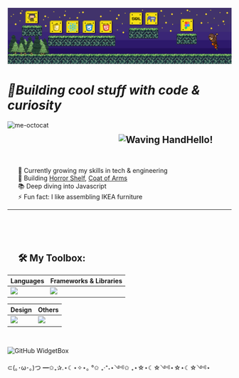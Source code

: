 ![Header](./header.png)

# _🚀Building cool stuff with code & curiosity_

<div id="user-content-toc">  
<img src="https://github.com/KarynaMisnik/KarynaMisnik/assets/96831988/997d3e8b-7ac0-44ee-a88c-bca826ac7a20" alt="me-octocat" width="250" height="auto" align="left" />

<ul><summary list-style-type: none;><h2  style="display: inline-block;"><img src="https://raw.githubusercontent.com/Tarikul-Islam-Anik/Animated-Fluent-Emojis/master/Emojis/Hand%20gestures/Waving%20Hand.png" alt="Waving Hand" width="30" height="30"/>Hello!</h2><br><br>
</summary></ul>
</div>

<ul style="list-style-type: none;">
<li>🌱 Currently growing my skills in tech & engineering</li>
<li>🔭 Building <a href="https://github.com/KarynaMisnik/horror-shelf">Horror Shelf</a>, <a href="https://github.com/KarynaMisnik/coat-of-arms">Coat of Arms</a></li>
<li>📚 Deep diving into Javascript</li>
<li>⚡ Fun fact: I like assembling IKEA furniture
</li>
</ul>

---

 <div id="user-content-toc"> <ul><summary list-style-type: none;> <h2  style="display: inline-block;"><h2> 🛠️ My Toolbox:</h2></summary></ul></div>

<div align='center'>
<table>
  <thead>
    <tr>
      <th>Languages</th>
      <th>Frameworks & Libraries</th>
    </tr>
  </thead>
  <tbody>
    <tr>
      <td><img  src='https://skillicons.dev/icons?i=js,c,html,css,sql'></td>
      <td><img src='https://skillicons.dev/icons?i=react,materialui,vite'></td>
    </tr>
  </tbody>
</table>

<table>
  <thead>
    <tr>
      <th>Design</th>
      <th>Others</th>
    </tr>
  </thead>
  <tbody>
    <tr>
      <td><img src='https://skillicons.dev/icons?i=figma'></td>
      <td><img src='https://skillicons.dev/icons?i=git,ubuntu,md,vscode,matlab,arduino'></td>
    </tr>
  </tbody>
</table>
</div>

<br>

![GitHub WidgetBox](https://github-widgetbox.vercel.app/api/profile?username=KarynaMisnik&data=repositories,stars,commits&theme=nautilus)

⊂(｡･ω･｡)つ ━✩₊✰.⋆☾⋆✧⋆｡ °✩ ₊‧⁺˖⋆༺✩ ₊⋆☆⋆☾☆༺⋆☆⋆☾☆༺⋆
